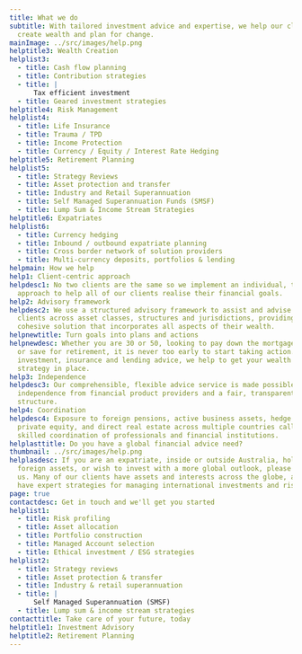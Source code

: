 ```yaml
---
title: What we do
subtitle: With tailored investment advice and expertise, we help our clients to
  create wealth and plan for change.
mainImage: ../src/images/help.png
helptitle3: Wealth Creation
helplist3:
  - title: Cash flow planning
  - title: Contribution strategies
  - title: |
      Tax efficient investment
  - title: Geared investment strategies
helptitle4: Risk Management
helplist4:
  - title: Life Insurance
  - title: Trauma / TPD
  - title: Income Protection
  - title: Currency / Equity / Interest Rate Hedging
helptitle5: Retirement Planning
helplist5:
  - title: Strategy Reviews
  - title: Asset protection and transfer
  - title: Industry and Retail Superannuation
  - title: Self Managed Superannuation Funds (SMSF)
  - title: Lump Sum & Income Stream Strategies
helptitle6: Expatriates
helplist6:
  - title: Currency hedging
  - title: Inbound / outbound expatriate planning
  - title: Cross border network of solution providers
  - title: Multi-currency deposits, portfolios & lending
helpmain: How we help
help1: Client-centric approach
helpdesc1: No two clients are the same so we implement an individual, tailored
  approach to help all of our clients realise their financial goals.
help2: Advisory framework
helpdesc2: We use a structured advisory framework to assist and advise our
  clients across asset classes, structures and jurisdictions, providing a
  cohesive solution that incorporates all aspects of their wealth.
helpnewtitle: Turn goals into plans and actions
helpnewdesc: Whether you are 30 or 50, looking to pay down the mortgage quicker
  or save for retirement, it is never too early to start taking action.   With
  investment, insurance and lending advice, we help to get your wealth creation
  strategy in place.
help3: Independence
helpdesc3: Our comprehensible, flexible advice service is made possible by our
  independence from financial product providers and a fair, transparent flat fee
  structure.
help4: Coordination
helpdesc4: Exposure to foreign pensions, active business assets, hedge funds,
  private equity, and direct real estate across multiple countries calls for the
  skilled coordination of professionals and financial institutions.
helplasttitle: Do you have a global financial advice need?
thumbnail: ../src/images/help.png
helplasdesc: If you are an expatriate, inside or outside Australia, holding
  foreign assets, or wish to invest with a more global outlook, please talk to
  us. Many of our clients have assets and interests across the globe, and we
  have expert strategies for managing international investments and risk.
page: true
contactdesc: Get in touch and we'll get you started
helplist1:
  - title: Risk profiling
  - title: Asset allocation
  - title: Portfolio construction
  - title: Managed Account selection
  - title: Ethical investment / ESG strategies
helplist2:
  - title: Strategy reviews
  - title: Asset protection & transfer
  - title: Industry & retail superannuation
  - title: |
      Self Managed Superannuation (SMSF)
  - title: Lump sum & income stream strategies
contacttitle: Take care of your future, today
helptitle1: Investment Advisory
helptitle2: Retirement Planning
---
```


